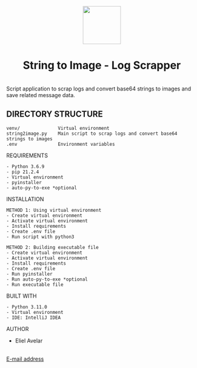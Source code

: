 <p style="text-align: center">
    <a href="http://172.20.28.201:3000/Muhlbauer_El_Salvador" target="_blank">
        <img src="https://mb.citas-dui-sv.com/img/logo-alt.png" height="100px">
    </a>
</p>
<h1 style="text-align: center">String to Image - Log Scrapper</h1>
<br/>
Script application to scrap logs and convert base64 strings to images and save related message data.

DIRECTORY STRUCTURE
-------------------
```
venv/              Virtual environment
string2image.py    Main script to scrap logs and convert base64 strings to images
.env               Environment variables
```

REQUIREMENTS
~~~~~~~~~~~~
- Python 3.6.9
- pip 21.2.4
- Virtual environment
- pyinstaller
- auto-py-to-exe *optional
~~~~~~~~~~~~

INSTALLATION
~~~~~~~~~~~~
METHOD 1: Using virtual environment
- Create virtual environment
- Activate virtual environment
- Install requirements
- Create .env file
- Run script with python3

METHOD 2: Building executable file
- Create virtual environment
- Activate virtual environment
- Install requirements
- Create .env file
- Run pyinstaller
- Run auto-py-to-exe *optional
- Run executable file
~~~~~~~~~~~~

BUILT WITH
~~~~~~~~~~~~
- Python 3.11.0
- Virtual environment
- IDE: IntelliJ IDEA
~~~~~~~~~~~~

AUTHOR
- Eliel Avelar
<br/>
<a href="mailto:ElielAbisai.AvelarJaimes@muehlbauer.de">E-mail address</a>

